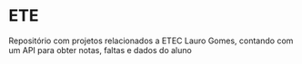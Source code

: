 # ETE
Repositório com projetos relacionados a ETEC Lauro Gomes, contando com um API para obter notas, faltas e dados do aluno
